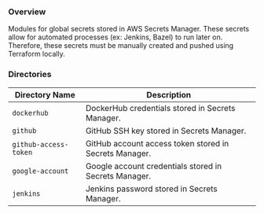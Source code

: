 ### Overview

Modules for global secrets stored in AWS Secrets Manager.  These secrets allow for automated processes 
(ex: Jenkins, Bazel) to run later on.  Therefore, these secrets must be manually created and pushed using 
Terraform locally.

### Directories

| Directory Name        | Description                                                                 |
|-----------------------|-----------------------------------------------------------------------------|
| `dockerhub`           | DockerHub credentials stored in Secrets Manager.                            |
| `github`              | GitHub SSH key stored in Secrets Manager.                                   |
| `github-access-token` | GitHub account access token stored in Secrets Manager.                      |
| `google-account`      | Google account credentials stored in Secrets Manager.                       |
| `jenkins`             | Jenkins password stored in Secrets Manager.                                 |